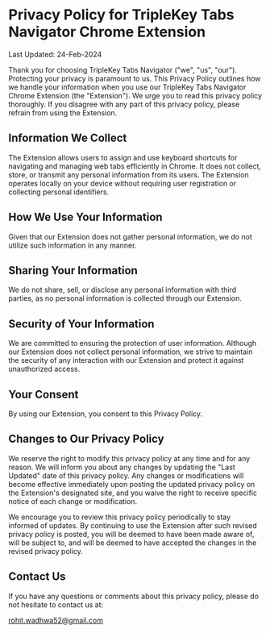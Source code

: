 # Privacy Policy for TripleKey Tabs Navigator Chrome Extension

Last Updated: 24-Feb-2024

Thank you for choosing TripleKey Tabs Navigator ("we", "us", "our"). Protecting your privacy is paramount to us. This Privacy Policy outlines how we handle your information when you use our TripleKey Tabs Navigator Chrome Extension (the "Extension"). We urge you to read this privacy policy thoroughly. If you disagree with any part of this privacy policy, please refrain from using the Extension.

## Information We Collect

The Extension allows users to assign and use keyboard shortcuts for navigating and managing web tabs efficiently in Chrome. It does not collect, store, or transmit any personal information from its users. The Extension operates locally on your device without requiring user registration or collecting personal identifiers.

## How We Use Your Information

Given that our Extension does not gather personal information, we do not utilize such information in any manner.

## Sharing Your Information

We do not share, sell, or disclose any personal information with third parties, as no personal information is collected through our Extension.

## Security of Your Information

We are committed to ensuring the protection of user information. Although our Extension does not collect personal information, we strive to maintain the security of any interaction with our Extension and protect it against unauthorized access.

## Your Consent

By using our Extension, you consent to this Privacy Policy.

## Changes to Our Privacy Policy

We reserve the right to modify this privacy policy at any time and for any reason. We will inform you about any changes by updating the "Last Updated" date of this privacy policy. Any changes or modifications will become effective immediately upon posting the updated privacy policy on the Extension's designated site, and you waive the right to receive specific notice of each change or modification.

We encourage you to review this privacy policy periodically to stay informed of updates. By continuing to use the Extension after such revised privacy policy is posted, you will be deemed to have been made aware of, will be subject to, and will be deemed to have accepted the changes in the revised privacy policy.

## Contact Us

If you have any questions or comments about this privacy policy, please do not hesitate to contact us at:

rohit.wadhwa52@gmail.com
